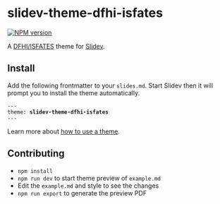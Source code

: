 # slidev-theme-dfhi-isfates

[![NPM version](https://img.shields.io/npm/v/slidev-theme-dfhi-isfates?color=FBDF4B&label=)](https://www.npmjs.com/package/slidev-theme-dfhi-isfates)

A [DFHI/ISFATES](https://www.dfhi-isfates.eu/) theme for [Slidev](https://github.com/slidevjs/slidev).

<!--
  Learn more about how to write a theme:
  https://sli.dev/themes/write-a-theme.html
--->

<!--
  run `npm run dev` to check out the slides for more details of how to start writing a theme
-->

<!--
  Put some screenshots here to demonstrate your theme

  Live demo: [...]
-->

## Install

Add the following frontmatter to your `slides.md`. Start Slidev then it will prompt you to install the theme automatically.

<pre><code>---
theme: <b>slidev-theme-dfhi-isfates</b>
---</code></pre>

Learn more about [how to use a theme](https://sli.dev/themes/use).

## Contributing

- `npm install`
- `npm run dev` to start theme preview of `example.md`
- Edit the `example.md` and style to see the changes
- `npm run export` to generate the preview PDF
